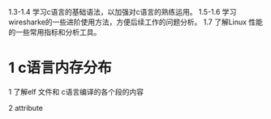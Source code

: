1.3-1.4  学习c语言的基础语法，以加强对c语言的熟练运用。
1.5-1.6      学习wiresharke的一些进阶使用方法，方便后续工作的问题分析。
1.7   了解Linux 性能的一些常用指标和分析工具。


# 1  c语言内存分布

1 了解elf 文件和 c语言编译的各个段的内容

2 attribute

